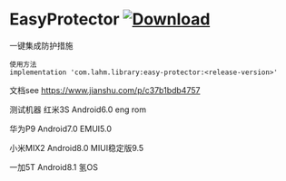 # EasyProtector  [ ![Download](https://api.bintray.com/packages/lamster2018/maven/easy-protector/images/download.svg) ](https://bintray.com/lamster2018/maven/easy-protector/_latestVersion)
一键集成防护措施

```
使用方法
implementation 'com.lahm.library:easy-protector:<release-version>'
```

文档see
https://www.jianshu.com/p/c37b1bdb4757

测试机器
红米3S Android6.0 eng rom

华为P9 Android7.0 EMUI5.0

小米MIX2 Android8.0 MIUI稳定版9.5

一加5T Android8.1 氢OS
